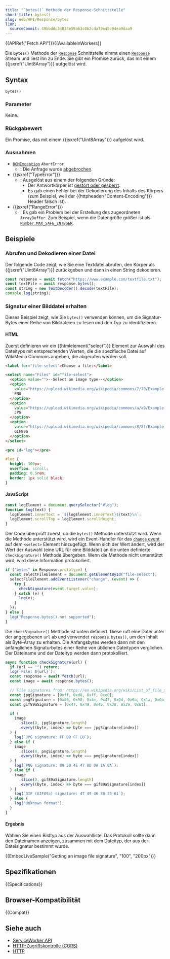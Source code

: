 ```yaml
---
title: "`bytes()` Methode der Response-Schnittstelle"
short-title: bytes()
slug: Web/API/Response/bytes
l10n:
  sourceCommit: 49bbddc34034e59a63c0b2cda79e45c94ea9daa9
---
```


{{APIRef("Fetch API")}}{{AvailableInWorkers}}

Die **`bytes()`** Methode der [`Response`](/de/docs/Web/API/Response) Schnittstelle nimmt einen [`Response`](/de/docs/Web/API/Response) Stream und liest ihn zu Ende.
Sie gibt ein Promise zurück, das mit einem {{jsxref("Uint8Array")}} aufgelöst wird.

## Syntax

```js-nolint
bytes()
```

### Parameter

Keine.

### Rückgabewert

Ein Promise, das mit einem {{jsxref("Uint8Array")}} aufgelöst wird.

### Ausnahmen

- [`DOMException`](/de/docs/Web/API/DOMException) `AbortError`
  - : Die Anfrage wurde [abgebrochen](/de/docs/Web/API/Fetch_API/Using_Fetch#canceling_a_request).
- {{jsxref("TypeError")}}
  - : Ausgelöst aus einem der folgenden Gründe:
    - Der Antwortkörper ist [gestört oder gesperrt](/de/docs/Web/API/Fetch_API/Using_Fetch#locked_and_disturbed_streams).
    - Es gab einen Fehler bei der Dekodierung des Inhalts des Körpers (zum Beispiel, weil der {{httpheader("Content-Encoding")}} Header falsch ist).
- {{jsxref("RangeError")}}
  - : Es gab ein Problem bei der Erstellung des zugeordneten `ArrayBuffer`.
    Zum Beispiel, wenn die Datengröße größer ist als [`Number.MAX_SAFE_INTEGER`](/de/docs/Web/JavaScript/Reference/Global_Objects/Number/MAX_SAFE_INTEGER).

## Beispiele

### Abrufen und Dekodieren einer Datei

Der folgende Code zeigt, wie Sie eine Textdatei abrufen, den Körper als {{jsxref("Uint8Array")}} zurückgeben und dann in einen String dekodieren.

```js
const response = await fetch("https://www.example.com/textfile.txt");
const textFile = await response.bytes();
const string = new TextDecoder().decode(textFile);
console.log(string);
```

### Signatur einer Bilddatei erhalten

Dieses Beispiel zeigt, wie Sie `bytes()` verwenden können, um die Signatur-Bytes einer Reihe von Bilddateien zu lesen und den Typ zu identifizieren.

#### HTML

Zuerst definieren wir ein {{htmlelement("select")}} Element zur Auswahl des Dateityps mit entsprechenden Werten, die die spezifische Datei auf WikiMedia Commons angeben, die abgerufen werden soll.

```html
<label for="file-select">Choose a file:</label>

<select name="Files" id="file-select">
  <option value="">--Select an image type--</option>
  <option
    value="https://upload.wikimedia.org/wikipedia/commons/7/70/Example.png">
    PNG
  </option>
  <option
    value="https://upload.wikimedia.org/wikipedia/commons/a/a9/Example.jpg">
    JPG
  </option>
  <option
    value="https://upload.wikimedia.org/wikipedia/commons/8/8f/Example.gif">
    GIF89a
  </option>
</select>
```

```html hidden
<pre id="log"></pre>
```

```css hidden
#log {
  height: 100px;
  overflow: scroll;
  padding: 0.5rem;
  border: 1px solid black;
}
```

#### JavaScript

```js hidden
const logElement = document.querySelector("#log");
function log(text) {
  logElement.innerText = `${logElement.innerText}${text}\n`;
  logElement.scrollTop = logElement.scrollHeight;
}
```

Der Code überprüft zuerst, ob die `bytes()` Methode unterstützt wird.
Wenn die Methode unterstützt wird, wird ein Event-Handler für das [`change` event](/de/docs/Web/API/HTMLElement/change_event) auf dem `<select>` Element hinzugefügt.
Wenn sich der Wert ändert, wird der Wert der Auswahl (eine URL für eine Bilddatei) an die unten definierte `checkSignature()` Methode übergeben.
Wenn die Methode nicht unterstützt wird, wird diese Information protokolliert.

```js
if ("bytes" in Response.prototype) {
  const selectFileElement = document.getElementById("file-select");
  selectFileElement.addEventListener("change", (event) => {
    try {
      checkSignature(event.target.value);
    } catch (e) {
      log(e);
    }
  });
} else {
  log("Response.bytes() not supported");
}
```

Die `checkSignature()` Methode ist unten definiert.
Diese ruft eine Datei unter der angegebenen `url` ab und verwendet `response.bytes()`, um den Inhalt als Byte-Array zu erhalten.
Die Anfangsbytes werden dann mit den anfänglichen Signaturbytes einer Reihe von üblichen Dateitypen verglichen.
Der Dateiname und der Dateityp werden dann protokolliert.

```js
async function checkSignature(url) {
  if (url == "") return;
  log(`File: ${url}`);
  const response = await fetch(url);
  const image = await response.bytes();

  // File signatures from: https://en.wikipedia.org/wiki/List_of_file_signatures
  const jpgSignature = [0xff, 0xd8, 0xff, 0xe0];
  const pngSignature = [0x89, 0x50, 0x4e, 0x47, 0x0d, 0x0a, 0x1a, 0x0a];
  const gif89aSignature = [0x47, 0x49, 0x46, 0x38, 0x39, 0x61];

  if (
    image
      .slice(0, jpgSignature.length)
      .every((byte, index) => byte === jpgSignature[index])
  ) {
    log(`JPG signature: FF D8 FF E0`);
  } else if (
    image
      .slice(0, pngSignature.length)
      .every((byte, index) => byte === pngSignature[index])
  ) {
    log(`PNG signature: 89 50 4E 47 0D 0A 1A 0A`);
  } else if (
    image
      .slice(0, gif89aSignature.length)
      .every((byte, index) => byte === gif89aSignature[index])
  ) {
    log(`GIF (GIF89a) signature: 47 49 46 38 39 61`);
  } else {
    log("Unknown format");
  }
}
```

#### Ergebnis

Wählen Sie einen Bildtyp aus der Auswahlliste.
Das Protokoll sollte dann den Dateinamen anzeigen, zusammen mit dem Dateityp, der aus der Dateisignatur bestimmt wurde.

{{EmbedLiveSample("Getting an image file signature", "100", "200px")}}

## Spezifikationen

{{Specifications}}

## Browser-Kompatibilität

{{Compat}}

## Siehe auch

- [ServiceWorker API](/de/docs/Web/API/Service_Worker_API)
- [HTTP-Zugriffskontrolle (CORS)](/de/docs/Web/HTTP/Guides/CORS)
- [HTTP](/de/docs/Web/HTTP)
